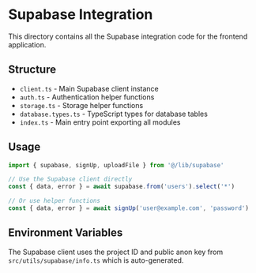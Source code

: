 # Supabase Integration

This directory contains all the Supabase integration code for the frontend application.

## Structure

- `client.ts` - Main Supabase client instance
- `auth.ts` - Authentication helper functions
- `storage.ts` - Storage helper functions
- `database.types.ts` - TypeScript types for database tables
- `index.ts` - Main entry point exporting all modules

## Usage

```typescript
import { supabase, signUp, uploadFile } from '@/lib/supabase'

// Use the Supabase client directly
const { data, error } = await supabase.from('users').select('*')

// Or use helper functions
const { data, error } = await signUp('user@example.com', 'password')
```

## Environment Variables

The Supabase client uses the project ID and public anon key from `src/utils/supabase/info.ts` which is auto-generated.